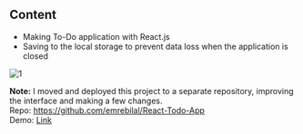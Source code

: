 ## Content
- Making To-Do application with React.js
- Saving to the local storage to prevent data loss when the application is closed

![1](https://user-images.githubusercontent.com/46905124/111844090-606be600-8913-11eb-8ef5-72e7bae9fb97.png)

**Note:** I moved and deployed this project to a separate repository, improving the interface and making a few changes.  
Repo: https://github.com/emrebilal/React-Todo-App  
Demo: [Link](https://emrebilal-react-todo-list.netlify.app)
